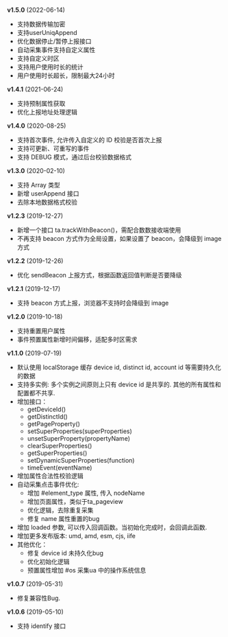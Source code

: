**v1.5.0** (2022-06-14)
- 支持数据传输加密
- 支持userUniqAppend
- 优化数据停止/暂停上报接口
- 自动采集事件支持自定义属性
- 支持自定义时区
- 支持用户使用时长的统计
- 用户使用时长超长，限制最大24小时

**v1.4.1** (2021-06-24)
- 支持预制属性获取
- 优化上报地址处理逻辑

**v1.4.0** (2020-08-25)
- 支持首次事件, 允许传入自定义的 ID 校验是否首次上报
- 支持可更新、可重写的事件
- 支持 DEBUG 模式，通过后台校验数据格式

**v1.3.0** (2020-02-10)
- 支持 Array 类型
- 新增 userAppend 接口
- 去除本地数据格式校验

**v1.2.3** (2019-12-27)
- 新增一个接口 ta.trackWithBeacon()，需配合数数接收端使用
- 不再支持 beacon 方式作为全局设置，如果设置了 beacon，会降级到 image 方式

**v1.2.2** (2019-12-26)
- 优化 sendBeacon 上报方式，根据函数返回值判断是否要降级 

**v1.2.1** (2019-12-17)
- 支持 beacon 方式上报，浏览器不支持时会降级到 image

**v1.2.0** (2019-10-18)
- 支持重置用户属性
- 事件预置属性新增时间偏移，适配多时区需求

**v1.1.0** (2019-07-19)
- 默认使用 localStorage 缓存 device id, distinct id, account id 等需要持久化的数据
- 支持多实例: 多个实例之间原则上只有 device id 是共享的. 其他的所有属性和配置都不共享.
- 增加接口：
	- getDeviceId()
	- getDistinctId()
	- getPageProperty()
	- setSuperProperties(superProperties)
	- unsetSuperProperty(propertyName)
	- clearSuperProperties()
	- getSuperProperties()
	- setDynamicSuperProperties(function)
	- timeEvent(eventName)
- 增加属性合法性校验逻辑
- 自动采集点击事件优化:
	- 增加 #element_type 属性, 传入 nodeName
	- 增加页面属性，类似于ta_pageview
	- 优化逻辑，去除重复采集
	- 修复 name 属性重置的bug
- 增加 loaded 参数, 可以传入回调函数。当初始化完成时，会回调此函数.
- 增加更多发布版本: umd, amd, esm, cjs, iife
- 其他优化：
	- 修复 device id 未持久化bug
	- 优化初始化逻辑
	- 预置属性增加 #os 采集ua 中的操作系统信息

**v1.0.7** (2019-05-31)
- 修复兼容性Bug.

**v1.0.6** (2019-05-10)
- 支持 identify 接口


